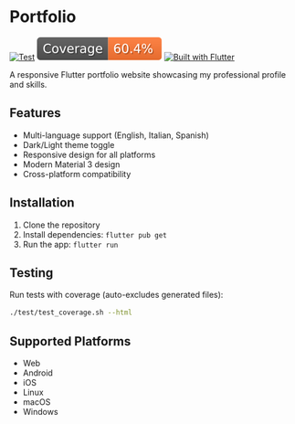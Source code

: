 # Portfolio

[![Test](https://github.com/arcangelo7/portfolio/actions/workflows/test.yml/badge.svg)](https://github.com/arcangelo7/portfolio/actions/workflows/test.yml)
[![Coverage](test/coverage-badge.svg)](https://arcangelo7.github.io/portfolio/test/coverage/)
[![Built with Flutter](https://img.shields.io/badge/Built%20with-Flutter-02569B?style=flat&logo=flutter)](https://flutter.dev)

A responsive Flutter portfolio website showcasing my professional profile and skills.

## Features

- Multi-language support (English, Italian, Spanish)
- Dark/Light theme toggle
- Responsive design for all platforms
- Modern Material 3 design
- Cross-platform compatibility

## Installation

1. Clone the repository
2. Install dependencies: `flutter pub get`
3. Run the app: `flutter run`

## Testing

Run tests with coverage (auto-excludes generated files):

```bash
./test/test_coverage.sh --html
```

## Supported Platforms

- Web
- Android
- iOS
- Linux
- macOS
- Windows
